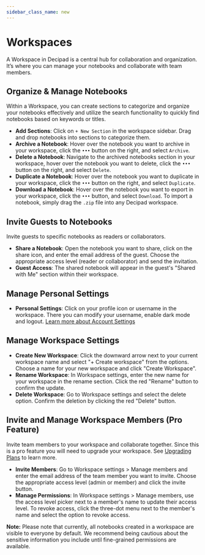 ```yaml
---
sidebar_class_name: new
---
```


# Workspaces

A Workspace in Decipad is a central hub for collaboration and organization. It’s where you can manage your notebooks and collaborate with team members.

## Organize & Manage Notebooks

Within a Workspace, you can create sections to categorize and organize your notebooks effectively and utilize the search functionality to quickly find notebooks based on keywords or titles.

- **Add Sections**: Click on `+ New Section` in the workspace sidebar. Drag and drop notebooks into sections to categorize them.
- **Archive a Notebook**: Hover over the notebook you want to archive in your workspace, click the `•••` button on the right, and select `Archive`.
- **Delete a Notebook**: Navigate to the archived notebooks section in your workspace, hover over the notebook you want to delete, click the `•••` button on the right, and select `Delete`.
- **Duplicate a Notebook**: Hover over the notebook you want to duplicate in your workspace, click the `•••` button on the right, and select `Duplicate`.
- **Download a Notebook**: Hover over the notebook you want to export in your workspace, click the `•••` button, and select `Download`. To import a notebook, simply drag the `.zip` file into any Decipad workspace.

## Invite Guests to Notebooks

Invite guests to specific notebooks as readers or collaborators.

- **Share a Notebook**: Open the notebook you want to share, click on the share icon, and enter the email address of the guest. Choose the appropriate access level (reader or collaborator) and send the invitation.
- **Guest Access**: The shared notebook will appear in the guest's "Shared with Me" section within their workspace.

## Manage Personal Settings

- **Personal Settings**: Click on your profile icon or username in the workspace. There you can modify your username, enable dark mode and logout. [Learn more about Account Settings](/account/settings)

## Manage Workspace Settings

- **Create New Workspace**: Click the downward arrow next to your current workspace name and select "+ Create workspace" from the options. Choose a name for your new workspace and click "Create Workspace".
- **Rename Workspace**: In Workspace settings, enter the new name for your workspace in the rename section. Click the red "Rename" button to confirm the update.
- **Delete Workspace**: Go to Workspace settings and select the delete option. Confirm the deletion by clicking the red "Delete" button.

## Invite and Manage Workspace Members (Pro Feature)

Invite team members to your workspace and collaborate together. Since this is a pro feature you will need to upgrade your workspace. See [Upgrading Plans](/account/plans) to learn more.

- **Invite Members**: Go to Workspace settings > Manage members and enter the email address of the team member you want to invite. Choose the appropriate access level (admin or member) and click the invite button.
- **Manage Permissions**: In Workspace settings > Manage members, use the access level picker next to a member's name to update their access level. To revoke access, click the three-dot menu next to the member's name and select the option to revoke access.

**Note:** Please note that currently, all notebooks created in a workspace are visible to everyone by default. We recommend being cautious about the sensitive information you include until fine-grained permissions are available.
